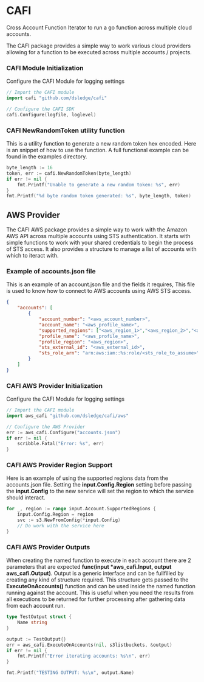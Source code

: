 # CAFI
Cross Account Function Iterator to run a go function across multiple cloud accounts.

The CAFI package provides a simple way to work various cloud providers allowing for a function to be executed across multiple accounts / projects.

### CAFI Module Initialization
Configure the CAFI Module for logging settings
```go
// Import the CAFI module
import cafi "github.com/dsledge/cafi"

// Configure the CAFI SDK
cafi.Configure(logfile, loglevel)
```

### CAFI NewRandomToken utility function
This is a utility function to generate a new random token hex encoded. Here is an snippet of how to use the function. A full functional example can be found in the examples directory.
```go
byte_length := 16
token, err := cafi.NewRandomToken(byte_length)
if err != nil {
    fmt.Printf("Unable to generate a new random token: %s", err)
}
fmt.Printf("%d byte random token generated: %s", byte_length, token)
```

## AWS Provider
The CAFI AWS package provides a simple way to work with the Amazon AWS API across multiple accounts using STS authentication. It starts with simple functions to work with your shared credentials to begin the process of STS access. It also provides a structure to manage a list of accounts with which to iteract with.

### Example of accounts.json file
This is an example of an account.json file and the fields it requires, This file is used to know how to connect to AWS accounts using AWS STS access.
```json
{
    "accounts": [
        {
            "account_number": "<aws_account_number>",
            "account_name": "<aws_profile_name>",
            "supported_regions": ["<aws_region_1>","<aws_region_2>","<aws_region_3>"],
            "profile_name": "<aws_profile_name>",
            "profile_region": "<aws_region>",
            "sts_external_id": "<aws_external_id>",
            "sts_role_arn": "arn:aws:iam::%s:role/<sts_role_to_assume>"
        }
    ]
}
```

### CAFI AWS Provider Initialization
Configure the CAFI Module for logging settings
```go
// Import the CAFI module
import aws_cafi "github.com/dsledge/cafi/aws"

// Configure the AWS Provider
err := aws_cafi.Configure("accounts.json")
if err != nil {
    scribble.Fatal("Error: %s", err)
}
```

### CAFI AWS Provider Region Support
Here is an example of using the supported regions data from the accounts.json file. Setting the **input.Config.Region** setting before passing the **input.Config** to the new service will set the region to which the service should interact.
```go
for _, region := range input.Account.SupportedRegions {
    input.Config.Region = region
    svc := s3.NewFromConfig(*input.Config)
    // Do work with the service here
}
```

### CAFI AWS Provider Outputs
When creating the named function to execute in each account there are 2 parameters that are expected **func(input *aws_cafi.Input, output aws_cafi.Output)**. Output is a generic interface and can be fullfilled by creating any kind of structure required. This structure gets passed to the **ExecuteOnAccounts()** function and can be used inside the named function running against the account. This is useful when you need the results from all executions to be returned for further processing after gathering data from each account run.
```go
type TestOutput struct {
    Name string
}

output := TestOutput{}
err = aws_cafi.ExecuteOnAccounts(nil, s3listbuckets, &output)
if err != nil {
    fmt.Printf("Error iterating accounts: %s\n", err)
}

fmt.Printf("TESTING OUTPUT: %s\n", output.Name)
```